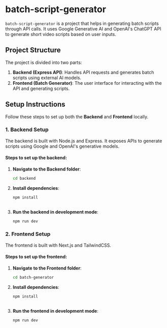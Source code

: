 # batch-script-generator

`batch-script-generator` is a project that helps in generating batch scripts through API calls. It uses Google Generative AI and OpenAI's ChatGPT API to generate short video scripts based on user inputs. 

## Project Structure

The project is divided into two parts:

1. **Backend (Express API)**: Handles API requests and generates batch scripts using external AI models.
2. **Frontend (Batch Generator)**: The user interface for interacting with the API and generating scripts.

## Setup Instructions

Follow these steps to set up both the **Backend** and **Frontend** locally.

### 1. **Backend Setup**

The backend is built with Node.js and Express. It exposes APIs to generate scripts using Google and OpenAI's generative models.

#### Steps to set up the backend:

1. **Navigate to the Backend folder**:
   ```bash
   cd backend
   ```
2. **Install dependencies**:
   ```bash
   npm install
  
3. **Run the backend in development mode**:
   ```bash
   npm run dev
   ```

### 2. **Frontend Setup**

The frontend is built with Next.js and TailwindCSS.

#### Steps to set up the frontend:

1. **Navigate to the Frontend folder**:
   ```bash
   cd batch-generator
   ```
2. **Install dependencies**:
   ```bash
   npm install
  
3. **Run the frontend in development mode**:
   ```bash
   npm run dev
   ```
